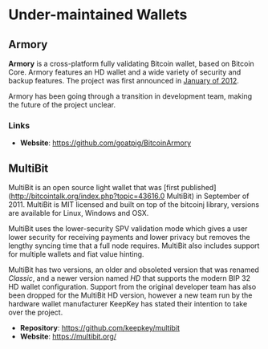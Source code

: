 # Under-maintained Wallets

## Armory

**Armory** is a cross-platform fully validating Bitcoin wallet, based on Bitcoin Core. Armory features an HD wallet and a wide variety of security and backup features. The project was first announced in [January of 2012](http://bitcointalk.org/index.php?topic=56424.0).

Armory has been going through a transition in development team, making the future of the project unclear.

### Links

- **Website**: https://github.com/goatpig/BitcoinArmory

## MultiBit

MultiBit is an open source light wallet that was [first published](http://bitcointalk.org/index.php?topic=43616.0 MultiBit) in September of 2011. MultiBit is MIT licensed and built on top of the bitcoinj library, versions are available for Linux, Windows and OSX.

MultiBit uses the lower-security SPV validation mode which gives a user lower security for receiving payments and lower privacy but removes the lengthy syncing time that a full node requires. MultiBit also includes support for multiple wallets and fiat value hinting.

MultiBit has two versions, an older and obsoleted version that was renamed *Classic*, and a newer version named *HD* that supports the modern BIP 32 HD wallet configuration. Support from the original developer team has also been dropped for the MultiBit HD version, however a new team run by the hardware wallet manufacturer KeepKey has stated their intention to take over the project.

- **Repository**: https://github.com/keepkey/multibit
- **Website**: https://multibit.org/

